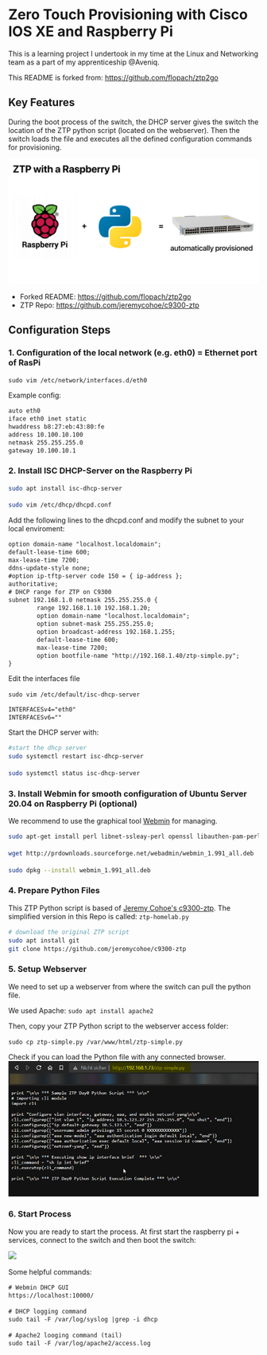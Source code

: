 # Zero Touch Provisioning with Cisco IOS XE and Raspberry Pi

This is a learning project I undertook in my time at the Linux and Networking team as a part of my apprenticeship @Aveniq.

This README is forked from: <https://github.com/flopach/ztp2go>

## Key Features

During the boot process of the switch, the DHCP server gives the switch the location of the ZTP python script (located on the webserver). Then the switch loads the file and executes all the defined configuration commands for provisioning.

![](ztp.png)

* Forked README: <https://github.com/flopach/ztp2go>
* ZTP Repo: <https://github.com/jeremycohoe/c9300-ztp>

## Configuration Steps

### 1. Configuration of the local network (e.g. eth0) = Ethernet port of RasPi

`sudo vim /etc/network/interfaces.d/eth0`

Example config:

```
auto eth0
iface eth0 inet static
hwaddress b8:27:eb:43:80:fe
address 10.100.10.100
netmask 255.255.255.0
gateway 10.100.10.1
```

### 2. Install ISC DHCP-Server on the Raspberry Pi

```bash
sudo apt install isc-dhcp-server

sudo vim /etc/dhcp/dhcpd.conf
```

Add the following lines to the dhcpd.conf and modify the subnet to your local enviroment:

```
option domain-name "localhost.localdomain";
default-lease-time 600;
max-lease-time 7200;
ddns-update-style none;
#option ip-tftp-server code 150 = { ip-address };
authoritative;
# DHCP range for ZTP on C9300
subnet 192.168.1.0 netmask 255.255.255.0 {
        range 192.168.1.10 192.168.1.20;
        option domain-name "localhost.localdomain";
        option subnet-mask 255.255.255.0;
        option broadcast-address 192.168.1.255;
        default-lease-time 600;
        max-lease-time 7200;
        option bootfile-name "http://192.168.1.40/ztp-simple.py";
}
```

Edit the interfaces file

`sudo vim /etc/default/isc-dhcp-server`

```
INTERFACESv4="eth0"
INTERFACESv6=""
```

Start the DHCP server with:

```bash
#start the dhcp server
sudo systemctl restart isc-dhcp-server

sudo systemctl status isc-dhcp-server
```

### 3. Install Webmin for smooth configuration of Ubuntu Server 20.04 on Raspberry Pi (optional)

We recommend to use the graphical tool [Webmin](https://www.webmin.com/) for managing.

```bash
sudo apt-get install perl libnet-ssleay-perl openssl libauthen-pam-perl libpam-runtime libio-pty-perl apt-show-versions python unzip

wget http://prdownloads.sourceforge.net/webadmin/webmin_1.991_all.deb

sudo dpkg --install webmin_1.991_all.deb
```

### 4. Prepare Python Files

This ZTP Python script is based of [Jeremy Cohoe's c9300-ztp](https://github.com/jeremycohoe/c9300-ztp). The simplified version in this Repo is called: `ztp-homelab.py`

```bash
# download the original ZTP script
sudo apt install git
git clone https://github.com/jeremycohoe/c9300-ztp
```

### 5. Setup Webserver

We need to set up a webserver from where the switch can pull the python file.

We used Apache: `sudo apt install apache2`

Then, copy your ZTP Python script to the webserver access folder:

`sudo cp ztp-simple.py /var/www/html/ztp-simple.py`

Check if you can load the Python file with any connected browser.
![](apache.png)

### 6. Start Process

Now you are ready to start the process. At first start the raspberry pi + services, connect to the switch and then boot the switch:

![](ztp2go-4screens.png)

Some helpful commands:

```
# Webmin DHCP GUI
https://localhost:10000/

# DHCP logging command
sudo tail -F /var/log/syslog |grep -i dhcp

# Apache2 looging command (tail)
sudo tail -F /var/log/apache2/access.log
```
